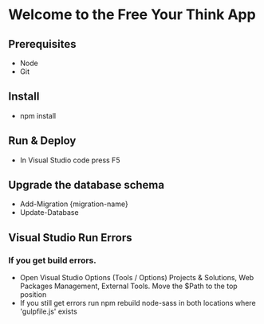 # Welcome to the Free Your Think App

## Prerequisites
* Node
* Git

## Install

*   npm install

## Run & Deploy

*   In Visual Studio code press F5 

## Upgrade the database schema
* Add-Migration {migration-name}
* Update-Database

## Visual Studio Run Errors
### If you get build errors. 
* Open Visual Studio Options (Tools / Options) Projects & Solutions, Web Packages Management, External Tools. Move the $Path to the top position
* If you still get errors run npm rebuild node-sass in both locations where 'gulpfile.js' exists
